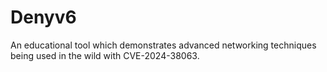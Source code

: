 # Denyv6
An educational tool which demonstrates advanced networking techniques being used in the wild with CVE-2024-38063.
